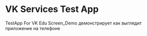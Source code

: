 # VK Services Test App
 TestApp For VK Edu
 Screen_Demo демонстрирует как выглядит приложение на телефоне
